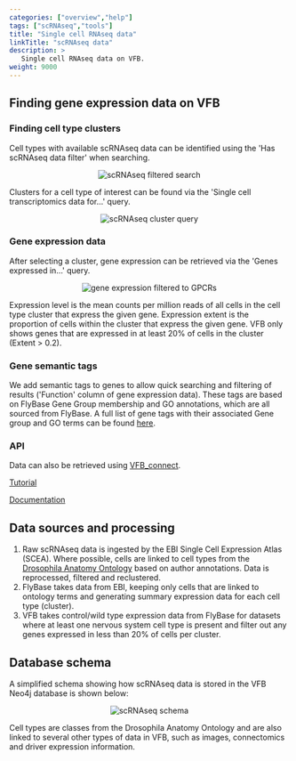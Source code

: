 ```yaml
---
categories: ["overview","help"]
tags: ["scRNAseq","tools"]
title: "Single cell RNAseq data"
linkTitle: "scRNAseq data"
description: >
   Single cell RNAseq data on VFB. 
weight: 9000
---
```


## Finding gene expression data on VFB

### Finding cell type clusters
Cell types with available scRNAseq data can be identified using the 'Has scRNAseq data filter' when searching.

<p align="center">
  <img src="https://www.virtualflybrain.org/images/scRNAseq/scRNAseq_search.png" alt="scRNAseq filtered search" style="max-width=50%" />
</p>

Clusters for a cell type of interest can be found via the 'Single cell transcriptomics data for...' query.

<p align="center">
  <img src="https://www.virtualflybrain.org/images/scRNAseq/cluster_query.png" alt="scRNAseq cluster query" style="max-width=50%" />
</p>

### Gene expression data
After selecting a cluster, gene expression can be retrieved via the 'Genes expressed in...' query.

<p align="center">
  <img src="https://www.virtualflybrain.org/images/scRNAseq/gene_expression.png" alt="gene expression filtered to GPCRs" style="max-width=50%" />
</p>

Expression level is the mean counts per million reads of all cells in the cell type cluster that express the given gene. Expression extent is the proportion of cells within the cluster that express the given gene. VFB only shows genes that are expressed in at least 20% of cells in the cluster (Extent > 0.2).

### Gene semantic tags
We add semantic tags to genes to allow quick searching and filtering of results ('Function' column of gene expression data). These tags are based on FlyBase Gene Group membership and GO annotations, which are all sourced from FlyBase. A full list of gene tags with their associated Gene group and GO terms can be found [here](https://github.com/VirtualFlyBrain/vfb-scRNAseq-gene-annotations/blob/main/src/ontology/gene_functions.tsv).

### API
Data can also be retrieved using [VFB_connect](https://pypi.org/project/vfb-connect/).

[Tutorial](https://vfb-connect.readthedocs.io/en/stable/tutorials/discovery.html#Finding-single-cell-transcriptomics-data-for-a-given-cell-type)

[Documentation](https://vfb-connect.readthedocs.io/en/stable/API_reference.html#transcriptomics-queries)


## Data sources and processing
1. Raw scRNAseq data is ingested by the EBI Single Cell Expression Atlas (SCEA). Where possible, cells are linked to cell types from the [Drosophila Anatomy Ontology](https://www.ebi.ac.uk/ols4/ontologies/fbbt) based on author annotations. Data is reprocessed, filtered and reclustered.
2. FlyBase takes data from EBI, keeping only cells that are linked to ontology terms and generating summary expression data for each cell type (cluster).
3. VFB takes control/wild type expression data from FlyBase for datasets where at least one nervous system cell type is present and filter out any genes expressed in less than 20% of cells per cluster.


## Database schema
A simplified schema showing how scRNAseq data is stored in the VFB Neo4j database is shown below:

<p align="center">
  <img src="https://www.virtualflybrain.org/images/scRNAseq/scRNAseq_schema.png" alt="scRNAseq schema" style="max-width=50%" />
</p>

Cell types are classes from the Drosophila Anatomy Ontology and are also linked to several other types of data in VFB, such as images, connectomics and driver expression information.

